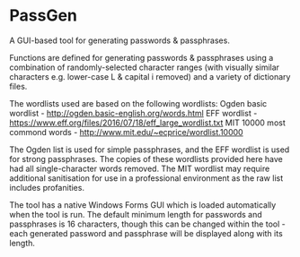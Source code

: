 # PassGen
A GUI-based tool for generating passwords &amp; passphrases.

Functions are defined for generating passwords & passphrases using a combination of randomly-selected character ranges (with visually similar characters e.g. lower-case L & capital i removed) and a variety of dictionary files.

The wordlists used are based on the following wordlists:
Ogden basic wordlist - http://ogden.basic-english.org/words.html
EFF wordlist - https://www.eff.org/files/2016/07/18/eff_large_wordlist.txt
MIT 10000 most commond words - http://www.mit.edu/~ecprice/wordlist.10000

The Ogden list is used for simple passphrases, and the EFF wordlist is used for strong passphrases. The copies of these wordlists provided here have had all single-character words removed. The MIT wordlist may require additional sanitisation for use in a professional environment as the raw list includes profanities.

The tool has a native Windows Forms GUI which is loaded automatically when the tool is run. The default minimum length for passwords and passphrases is 16 characters, though this can be changed within the tool - each generated password and passphrase will be displayed along with its length.